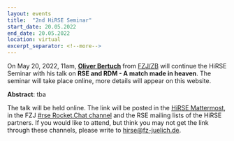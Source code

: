 ```yaml
---
layout: events
title:  "2nd HiRSE Seminar"
start_date: 20.05.2022
end_date: 20.05.2022
location: virtual
excerpt_separator: <!--more-->
---
```


On May 20, 2022, 11am, [**Oliver Bertuch**](https://www.fz-juelich.de/zb/EN/About_us/staff/research_data/of_node.html#ob) from [FZJ/ZB](https://www.fz-juelich.de/zb) will continue the HiRSE Seminar with his talk on **RSE and RDM - A match made in heaven**. The seminar will take place online, more details will appear on this website.
<!--more-->

**Abstract**: tba

The talk will be held online. The link will be posted in the [HiRSE Mattermost](https://mattermost.hzdr.de/hirse), in the FZJ [#rse Rocket.Chat channel](https://chat.fz-juelich.de/channel/rse) and the RSE mailing lists of the HiRSE partners. If you would like to attend, but think you may not get the link through these channels, please write to [hirse@fz-juelich.de](mailto:hirse@fz-juelich.de).